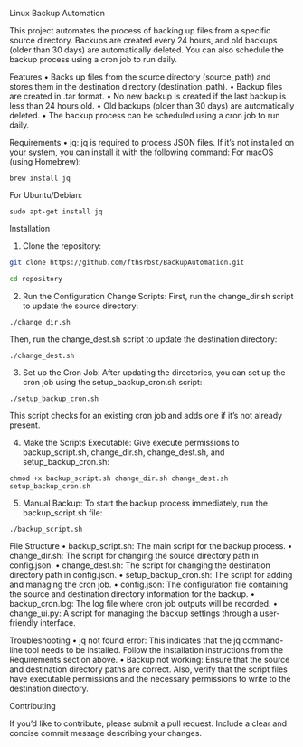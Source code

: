 Linux Backup Automation

This project automates the process of backing up files from a specific source directory. Backups are created every 24 hours, and old backups (older than 30 days) are automatically deleted. You can also schedule the backup process using a cron job to run daily.

Features
	•	Backs up files from the source directory (source_path) and stores them in the destination directory (destination_path).
	•	Backup files are created in .tar format.
	•	No new backup is created if the last backup is less than 24 hours old.
	•	Old backups (older than 30 days) are automatically deleted.
	•	The backup process can be scheduled using a cron job to run daily.

Requirements
	•	jq: jq is required to process JSON files. If it’s not installed on your system, you can install it with the following command:
For macOS (using Homebrew):

	brew install jq

For Ubuntu/Debian:

	sudo apt-get install jq



Installation

1. Clone the repository:

```bash
git clone https://github.com/fthsrbst/BackupAutomation.git
```
```bash
cd repository
```


2. Run the Configuration Change Scripts:
First, run the change_dir.sh script to update the source directory:
```
./change_dir.sh
```
Then, run the change_dest.sh script to update the destination directory:

	./change_dest.sh


3. Set up the Cron Job:
After updating the directories, you can set up the cron job using the setup_backup_cron.sh script:
```
./setup_backup_cron.sh
```
This script checks for an existing cron job and adds one if it’s not already present.

4. Make the Scripts Executable:
Give execute permissions to backup_script.sh, change_dir.sh, change_dest.sh, and setup_backup_cron.sh:
```
chmod +x backup_script.sh change_dir.sh change_dest.sh setup_backup_cron.sh
```

5. Manual Backup:
To start the backup process immediately, run the backup_script.sh file:
```
./backup_script.sh
```


File Structure
    • backup_script.sh: The main script for the backup process.
    • change_dir.sh: The script for changing the source directory path in config.json.
    • change_dest.sh: The script for changing the destination directory path in config.json.
    • setup_backup_cron.sh: The script for adding and managing the cron job.
    • config.json: The configuration file containing the source and destination directory information for the backup.
    • backup_cron.log: The log file where cron job outputs will be recorded.
    • change_ui.py: A script for managing the backup settings through a user-friendly interface.
    
Troubleshooting
	•	jq not found error: This indicates that the jq command-line tool needs to be installed. Follow the installation instructions from the Requirements section above.
	•	Backup not working: Ensure that the source and destination directory paths are correct. Also, verify that the script files have executable permissions and the necessary permissions to write to the destination directory.

Contributing

If you’d like to contribute, please submit a pull request. Include a clear and concise commit message describing your changes.
